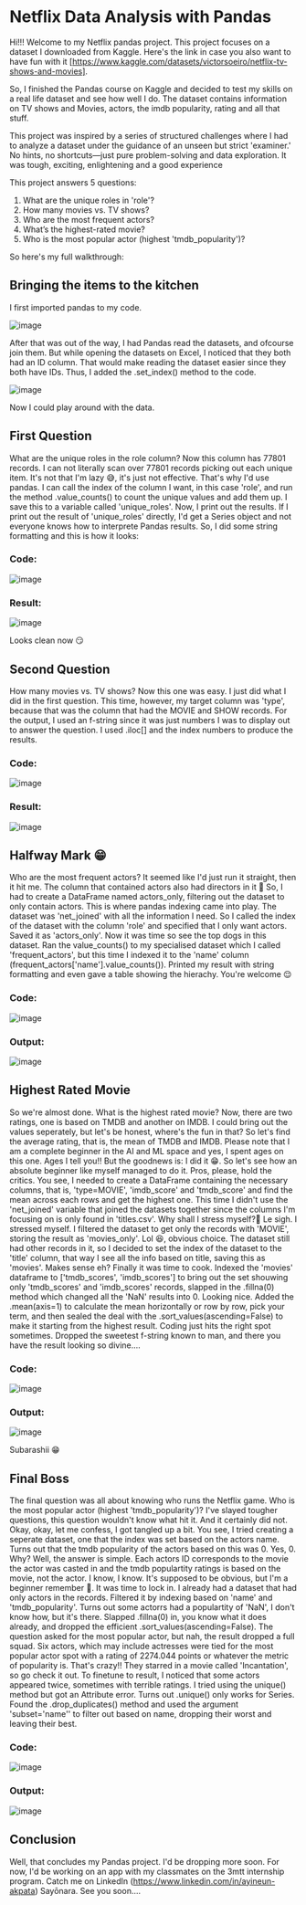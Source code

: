 # Netflix Data Analysis with Pandas
Hi!!! Welcome to my Netflix pandas project. This project focuses on a dataset I downloaded from Kaggle. Here's the link in case you also want to have fun with it [https://www.kaggle.com/datasets/victorsoeiro/netflix-tv-shows-and-movies].

So, I finished the Pandas course on Kaggle and decided to test my skills on a real life dataset and see how well I do. The dataset contains information on TV shows and Movies, actors, the imdb popularity, rating and all that stuff.

This project was inspired by a series of structured challenges where I had to analyze a dataset under the guidance of an unseen but strict 'examiner.' No hints, no shortcuts—just pure problem-solving and data exploration. It was tough, exciting, enlightening and a good experience

This project answers 5 questions:
1. What are the unique roles in 'role'?
2. How many movies vs. TV shows?
3. Who are the most frequent actors?
4. What’s the highest-rated movie?
5. Who is the most popular actor (highest 'tmdb_popularity')?


So here's my full walkthrough:

## Bringing the items to the kitchen
I first imported pandas to my code.

![image](https://github.com/user-attachments/assets/bb12cf9c-9948-4f30-aa06-68f182f6d340)


After that was out of the way, I had Pandas read the datasets, and ofcourse join them. But while opening the datasets on Excel, I noticed that they both had an ID column. That would make reading the dataset easier since they both have IDs. Thus, I added the .set_index() method to the code.

![image](https://github.com/user-attachments/assets/97759dd2-c7c9-424e-8a7b-3c5b9ba0afa8)

Now I could play around with the data. 

## First Question
What are the unique roles in the role column? Now this column has 77801 records. I can not literally scan over 77801 records picking out each unique item. It's not that I'm lazy :sweat_smile:, it's just not effective. That's why I'd use pandas.
I can call the index of the column I want, in this case 'role', and run the method .value_counts() to count the unique values and add them up. I save this to a variable called 'unique_roles'.
Now, I print out the results. If I print out the result of 'unique_roles' directly, I'd get a Series object and not everyone knows how to interprete Pandas results. So, I did some string formatting and this is how it looks:
### Code:

![image](https://github.com/user-attachments/assets/49269ae2-2ffa-4355-8310-a07686891f83)

### Result:

![image](https://github.com/user-attachments/assets/53925182-ed92-4453-96c7-ef2887d9aa0e)

Looks clean now :smirk:

## Second Question
How many movies vs. TV shows? Now this one was easy. I just did what I did in the first question. This time, however, my target column was 'type', because that was the column that had the MOVIE and SHOW records. For the output, I used an f-string since it was just numbers I was to display out to answer the question. I used .iloc[] and the index numbers to produce the results.
### Code:

![image](https://github.com/user-attachments/assets/9c63a136-397f-4b3d-b43e-d848fc51296b)

### Result:

![image](https://github.com/user-attachments/assets/7102471b-2203-4036-bf36-c38dcf7e25cf)

## Halfway Mark :grin:
Who are the most frequent actors? It seemed like I'd just run it straight, then it hit me. The column that contained actors also had directors in it :smiling_face_with_tear:
So, I had to create a DataFrame named actors_only, filtering out the dataset to only contain actors. This is where pandas indexing came into play. The dataset was 'net_joined' with all the information I need. So I called the index of the dataset with the column 'role' and specified that I only want actors. Saved it as 'actors_only'.
Now it was time so see the top dogs in this dataset. Ran the value_counts() to my specialised dataset which I called 'frequent_actors', but this time I indexed it to the 'name' column (frequent_actors['name'].value_counts()).
Printed my result with string formatting and even gave a table showing the hierachy. You're welcome :relieved:
### Code:

![image](https://github.com/user-attachments/assets/a2bb805d-7e8f-4bf5-a75a-167a4cb0b385)

### Output:

![image](https://github.com/user-attachments/assets/1bf7b95b-1515-41ae-bf34-56b43e667f1f)


## Highest Rated Movie
So we're almost done. What is the highest rated movie? Now, there are two ratings, one is based on TMDB and another on IMDB. I could bring out the values seperately, but let's be honest, where's the fun in that? So let's find the average rating, that is, the mean of TMDB and IMDB.
Please note that I am a complete beginner in the AI and ML space and yes, I spent ages on this one. Ages I tell you!! But the goodnews is: I did it :grin:. So let's see how an absolute beginner like myself managed to do it. Pros, please, hold the critics.
You see, I needed to create a DataFrame containing the necessary columns, that is, 'type=MOVIE', 'imdb_score' and 'tmdb_score' and find the mean across each rows and get the highest one. This time I didn't use the 'net_joined' variable that joined the datasets together since the columns I'm focusing on is only found in 'titles.csv'. Why shall I stress myself?🥲
Le sigh. I stressed myself. I filtered the dataset to get only the records with 'MOVIE', storing the result as 'movies_only'. Lol 😆, obvious choice. The dataset still had other records in it, so I decided to set the index of the dataset to the 'title' column, that way I see all the info based on title, saving this as 'movies'. Makes sense eh?
Finally it was time to cook. Indexed the 'movies' dataframe to ['tmdb_scores', 'imdb_scores'] to bring out the set shouwing only 'tmdb_scores' and 'imdb_scores' records, slapped in the .fillna(0) method which changed all the 'NaN' results into 0. Looking nice. Added the .mean(axis=1) to calculate the mean horizontally or row by row, pick your term, and then sealed the deal with the .sort_values(ascending=False) to make it starting from the highest result. 
Coding just hits the right spot sometimes. Dropped the sweetest f-string known to man, and there you have the result looking so divine....
### Code:

![image](https://github.com/user-attachments/assets/12807c2d-7682-4943-93dd-6d8d011cc729)

### Output:

![image](https://github.com/user-attachments/assets/2b29cd87-dab5-430a-b33d-01a9547f8652)

Subarashii 😁


## Final Boss
The final question was all about knowing who runs the Netflix game. Who is the most popular actor (highest 'tmdb_popularity')? I've slayed tougher questions, this question wouldn't know what hit it. And it certainly did not.
Okay, okay, let me confess, I got tangled up a bit. You see, I tried creating a seperate dataset, one that the index was set based on the actors name. Turns out that the tmdb popularity of the actors based on this was 0. Yes, 0. Why? Well, the answer is simple. Each actors ID corresponds to the movie the actor was casted in and the tmdb populartity ratings is based on the movie, not the actor. I know, I know. It's supposed to be obvious, but I'm a beginner remember 🥲.
It was time to lock in. I already had a dataset that had only actors in the records. Filtered it by indexing based on 'name' and 'tmdb_popularity'. Turns out some actorrs had a populartity of 'NaN', I don't know how, but it's there. Slapped .fillna(0) in, you know what it does already, and dropped the efficient .sort_values(ascending=False).
The question asked for the most popular actor, but nah, the result dropped a full squad. Six actors, which may include actresses were tied for the most popular actor spot with a rating of 2274.044 points or whatever the metric of popularity is. That's crazy!! They starred in a movie called 'Incantation', so go check it out. To finetune to result, I noticed that some actors appeared twice, sometimes with terrible ratings. I tried using the unique() method but got an Attribute error. Turns out .unique() only works for Series. Found the .drop_duplicates() method and used the argument 'subset='name'' to filter out based on name, dropping their worst and leaving their best.
### Code:

![image](https://github.com/user-attachments/assets/47bebc16-0140-4b97-9f85-d51914ed9e70)

### Output:

![image](https://github.com/user-attachments/assets/5afffbd0-f4fd-4270-8362-252fb33381e7)


## Conclusion
Well, that concludes my Pandas project. I'd be dropping more soon. For now, I'd be working on an app with my classmates on the 3mtt internship program. Catch me on LinkedIn (https://www.linkedin.com/in/ayineun-akpata)
Sayōnara. See you soon....
